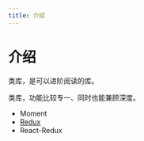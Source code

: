 ```yaml
---
title: 介绍
---
```


# 介绍
类库，是可以进阶阅读的库。

类库，功能比较专一、同时也能兼顾深度。

* Moment
* [Redux](./Redux/read.md)
* React-Redux
